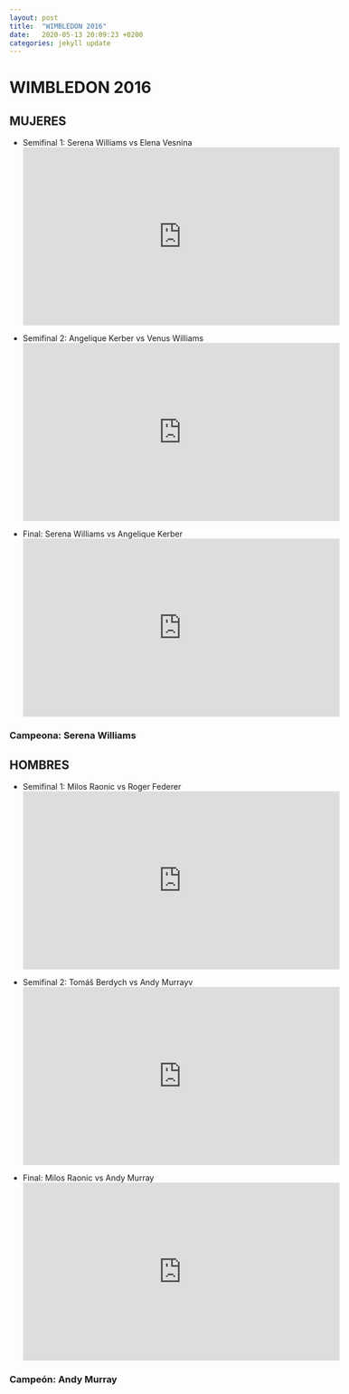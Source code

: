 ```yaml
---
layout: post
title:  "WIMBLEDON 2016"
date:   2020-05-13 20:09:23 +0200
categories: jekyll update
---
```


# WIMBLEDON 2016

## MUJERES
* Semifinal 1: Serena Williams vs Elena Vesnina <iframe width="560" height="315" src="https://www.youtube.com/embed/Q5hCcJGT5qM" frameborder="0" allow="accelerometer; autoplay; encrypted-media; gyroscope; picture-in-picture" allowfullscreen></iframe>

* Semifinal 2: Angelique Kerber vs Venus Williams <iframe width="560" height="315" src="https://www.youtube.com/embed/OuVl2TKCfXg" frameborder="0" allow="accelerometer; autoplay; encrypted-media; gyroscope; picture-in-picture" allowfullscreen></iframe>

* Final: Serena Williams vs Angelique Kerber <iframe width="560" height="315" src="https://www.youtube.com/embed/7mp9ou50gEA" frameborder="0" allow="accelerometer; autoplay; encrypted-media; gyroscope; picture-in-picture" allowfullscreen></iframe>

### Campeona: Serena Williams

## HOMBRES
* Semifinal 1: Milos Raonic vs Roger Federer <iframe width="560" height="315" src="https://www.youtube.com/embed/aUj0aCkMipU" frameborder="0" allow="accelerometer; autoplay; encrypted-media; gyroscope; picture-in-picture" allowfullscreen></iframe>

* Semifinal 2: Tomáš Berdych vs Andy Murrayv <iframe width="560" height="315" src="https://www.youtube.com/embed/qmPtb6-Etck" frameborder="0" allow="accelerometer; autoplay; encrypted-media; gyroscope; picture-in-picture" allowfullscreen></iframe>

* Final: Milos Raonic vs Andy Murray <iframe width="560" height="315" src="https://www.youtube.com/embed/TpXmoK1aWs4" frameborder="0" allow="accelerometer; autoplay; encrypted-media; gyroscope; picture-in-picture" allowfullscreen></iframe>

### Campeón: Andy Murray
